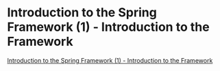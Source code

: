 # Introduction to the Spring Framework (1) - Introduction to the Framework
[Introduction to the Spring Framework (1) - Introduction to the Framework](https://aiwithcloud.com/2022/09/15/introduction_to_the_spring_framework_1___introduction_to_the_framework/)